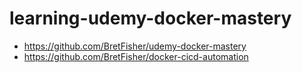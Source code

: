 # learning-udemy-docker-mastery

- https://github.com/BretFisher/udemy-docker-mastery
- https://github.com/BretFisher/docker-cicd-automation

